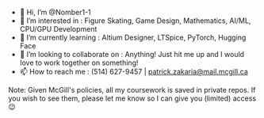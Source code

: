 - 👋 Hi, I’m @Nomber1-1
- 👀 I’m interested in : Figure Skating, Game Design, Mathematics, AI/ML, CPU/GPU Development
- 🌱 I’m currently learning : Altium Designer, LTSpice, PyTorch, Hugging Face
- 💞️ I’m looking to collaborate on : Anything! Just hit me up and I would love to work together on something!
- 📫 How to reach me : (514) 627-9457 | patrick.zakaria@mail.mcgill.ca

Note: Given McGill's policies, all my coursework is saved in private repos. If you wish to see them, please let me know so I can give you (limited) access 😉

<!---
Nomber1-1/Nomber1-1 is a ✨ special ✨ repository because its `README.md` (this file) appears on your GitHub profile.
You can click the Preview link to take a look at your changes.
--->

